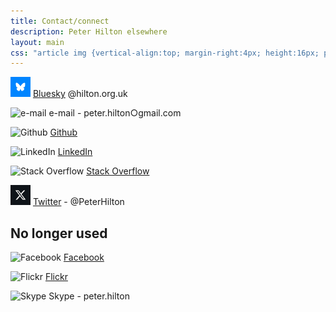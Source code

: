 ```yaml
---
title: Contact/connect
description: Peter Hilton elsewhere
layout: main
css: "article img {vertical-align:top; margin-right:4px; height:16px; position:relative; top:3px;}"
---
```


![Blueskey](picture/social/minimal/bluesky.png) [Bluesky](https://bsky.app/profile/hilton.org.uk) @hilton.org.uk

![e-mail](picture/social/minimal/email.png) e-mail - peter.hilton○gmail.com

<!-- ![Foursquare](picture/social/minimal/foursquare.png) [Foursquare](https://foursquare.com/peterhilton) -->

![Github](picture/social/minimal/github.png) [Github](https://github.com/hilton)

![LinkedIn](picture/social/minimal/linkedin.png) [LinkedIn](http://www.linkedin.com/in/peterhilton)

![Stack Overflow](picture/social/minimal/stackoverflow.png) [Stack Overflow](http://stackoverflow.com/users/2670/peter-hilton)

![X](picture/social/minimal/x.png) [Twitter](http://x.com/PeterHilton) - @PeterHilton

## No longer used

![Facebook](picture/social/minimal/facebook.png) [Facebook](http://www.facebook.com/profile.php?id=578484777)

![Flickr](picture/social/minimal/flickr-2.png) [Flickr](https://www.flickr.com/photos/peterhilton/)

![Skype](picture/social/minimal/skype.png) Skype - peter.hilton

